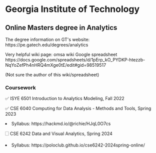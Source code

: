 # Georgia Institute of Technology 
## Online Masters degree in Analytics
<p>The degree information on GT's website: https://pe.gatech.edu/degrees/analytics</p>
<p>Very helpful wiki page: omsa wiki Google spreadsheet https://docs.google.com/spreadsheets/d/1pErp_kO_PYDKP-htezzb-NqYoZefPh4nHRQ4mXge0tE/edit#gid=98519517</p>
(Not sure the author of this wiki/spreadsheet)

### Coursework

<p>✅ ISYE 6501 Introduction to Analytics Modeling, Fall 2022</p> 

<p>✅ CSE 6040 Computing for Data Analysis - Methods and Tools, Spring 2023 
<li>Syllabus: https://hackmd.io/@richie/HJqL0O7cs</li></p>

<p>🗌 CSE 6242 Data and Visual Analytics, Spring 2024
<li>Syllabus: https://poloclub.github.io/cse6242-2024spring-online/</li></p>


<p></p>
